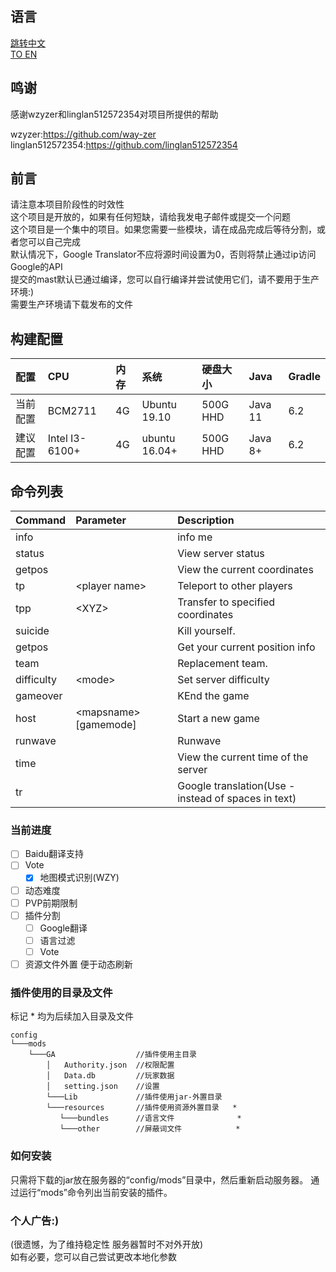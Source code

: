 ## 语言

[跳转中文](https://github.com/deng-rui/Command-Extension/blob/master/README-zh_CN.md)  
[TO EN](https://github.com/deng-rui/Command-Extension/blob/master/README.md)  


## 鸣谢

感谢wzyzer和linglan512572354对项目所提供的帮助

wzyzer:https://github.com/way-zer  
linglan512572354:https://github.com/linglan512572354  

## 前言

请注意本项目阶段性的时效性  
这个项目是开放的，如果有任何短缺，请给我发电子邮件或提交一个问题  
这个项目是一个集中的项目。如果您需要一些模块，请在成品完成后等待分割，或者您可以自己完成  
默认情况下，Google Translator不应将源时间设置为0，否则将禁止通过ip访问Google的API  
提交的mast默认已通过编译，您可以自行编译并尝试使用它们，请不要用于生产环境:)  
需要生产环境请下载发布的文件  

## 构建配置

| 配置 		| CPU             | 内存 	| 系统 			| 硬盘大小 	| Java      | Gradle    |
|:--- 		|:---             |:--- 	|:--- 			|:---      	|:---       |:---       |
| 当前配置 	| BCM2711         | 4G 		| Ubuntu 19.10 	| 500G HHD 	| Java 11   | 6.2       |
| 建议配置 	| Intel I3-6100+  | 4G 		| ubuntu 16.04+ | 500G HHD 	| Java 8+   | 6.2       |

## 命令列表

| Command       | Parameter                             | Description                                           |
|:---           |:---                                   |:---                                                   |
| info          |                                       | info me                                               |
| status        |                                       | View server status                                    |
| getpos        |                                       | View the current coordinates                          |
| tp            |&lt;player name&gt;                    | Teleport to other players                             |
| tpp           |&lt;XYZ&gt;                            | Transfer to specified coordinates                     |
| suicide       |                                       | Kill yourself.                                        |
| getpos        |                                       | Get your current position info                        |
| team          |                                       | Replacement team.                                     |
| difficulty    |&lt;mode&gt;                           | Set server difficulty                                 |
| gameover      |                                       | KEnd the game                                         |
| host          |&lt;mapsname&gt; [gamemode]            | Start a new game                                      |
| runwave       |                                       | Runwave                                               |
| time          |                                       | View the current time of the server                   |
| tr            |                                       | Google translation(Use - instead of spaces in text)   |

### 当前进度

- [ ] Baidu翻译支持
- [ ] Vote
    - [x] 地图模式识别(WZY)
- [ ] 动态难度
- [ ] PVP前期限制
- [ ] 插件分割
    - [ ] Google翻译
    - [ ] 语言过滤
    - [ ] Vote
- [ ] 资源文件外置 便于动态刷新

### 插件使用的目录及文件

标记 \* 均为后续加入目录及文件

```
config
└───mods
    └───GA                  //插件使用主目录
        │   Authority.json  //权限配置
        │   Data.db         //玩家数据
        │   setting.json    //设置
        └───Lib             //插件使用jar-外置目录
        └───resources       //插件使用资源外置目录   *
           └───bundles      //语言文件              *
           └───other        //屏蔽词文件            *
```

### 如何安装

只需将下载的jar放在服务器的“config/mods”目录中，然后重新启动服务器。
通过运行“mods”命令列出当前安装的插件。

### 个人广告:)
(很遗憾，为了维持稳定性 服务器暂时不对外开放)  
如有必要，您可以自己尝试更改本地化参数
